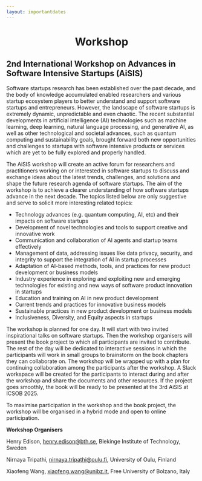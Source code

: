 ```yaml
---
layout: importantdates
---
```


<h1 class="display-4" style="text-align: center;">
	Workshop
</h1>

<h2 class="display-18" style="text-align: left;"> 
	2nd International Workshop on Advances in Software Intensive Startups (AiSIS) 
</h2>

Software startups research has been established over the past decade, and the body of knowledge accumulated enabled researchers and various startup ecosystem players to better understand and support software startups and entrepreneurs. However, the landscape of software startups is extremely dynamic, unpredictable and even chaotic. The recent substantial developments in artificial intelligence (AI) technologies such as machine learning, deep learning, natural language processing, and generative AI,  as well as other technological and societal advances, such as quantum computing and sustainability goals, brought forward both new opportunities and challenges to startups with software intensive products or services which are yet to be fully explored and properly handled. 
 
The AiSIS workshop will create an active forum for researchers and practitioners working on or interested in software startups to discuss and exchange ideas about the latest trends, challenges, and solutions and shape the future research agenda of software startups. The aim of the workshop is to achieve a clearer understanding of how software startups advance in the next decade. The topics listed below are only suggestive and serve to solicit more interesting related topics:

<p>
  <ul>
    <li>Technology advances (e.g. quantum computing, AI, etc) and their impacts on software startups</li>
    <li>Development of novel technologies and tools to support creative and innovative work</li>
    <li>Communication and collaboration of AI agents and startup teams effectively</li>
    <li>Management of data, addressing issues like data privacy, security, and integrity to support the integration of AI in startup processes</li>
    <li>Adaptation of AI-based methods, tools, and practices for new product development or business models</li>
    <li>Industry experience in exploring and exploiting new and emerging technologies for existing and new ways of software product innovation in startups</li>
    <li>Education and training on AI in new product development</li>
    <li>Current trends and practices for innovative business models</li>
    <li>Sustainable practices in new product development or business models</li>
    <li>Inclusiveness, Diversity, and Equity aspects in startups</li>
       
  </ul>
</p>
The workshop is planned for one day. It will start with two invited inspirational talks on software startups. Then the workshop organisers will present the book project to which all participants are invited to contribute. The rest of the day will be dedicated to interactive sessions in which the participants will work in small groups to brainstorm on the book chapters they can collaborate on. The workshop will be wrapped up with a plan for continuing collaboration among the participants after the workshop. A Slack workspace will be created for the participants to interact during and after the workshop and share the documents and other resources. If the project goes smoothly, the book will be ready to be presented at the 3rd AiSIS at ICSOB 2025.


To maximise participation in the workshop and the book project, the workshop will be organised in a hybrid mode and open to online participation. 


<p><b>Workshop Organisers</b></p>

Henry Edison, <a href= "mailto:henry.edison@bth.se" target="_blank">henry.edison@bth.se</a>, Blekinge Institute of Technology, Sweden

Nirnaya Tripathi, <a href= "mailto:nirnaya.tripathi@oulu.fi" target="_blank">nirnaya.tripathi@oulu.fi</a>, University of Oulu, Finland

Xiaofeng Wang, <a href= "mailto:xiaofeng.wang@unibz.it" target="_blank">xiaofeng.wang@unibz.it</a>, Free University of Bolzano, Italy

